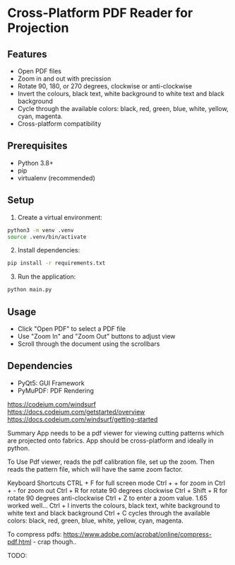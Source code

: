 # Cross-Platform PDF Reader for Projection

## Features

- Open PDF files
- Zoom in and out with precission
- Rotate 90, 180, or 270 degrees, clockwise or anti-clockwise
- Invert the colours, black text, white background to white text and black background
- Cycle through the available colors: black, red, green, blue, white, yellow, cyan, magenta.
- Cross-platform compatibility

## Prerequisites

- Python 3.8+
- pip
- virtualenv (recommended)

## Setup

1. Create a virtual environment:

```bash
python3 -m venv .venv
source .venv/bin/activate
```

2. Install dependencies:

```bash
pip install -r requirements.txt
```

3. Run the application:

```bash
python main.py
```

## Usage

- Click "Open PDF" to select a PDF file
- Use "Zoom In" and "Zoom Out" buttons to adjust view
- Scroll through the document using the scrollbars

## Dependencies

- PyQt5: GUI Framework
- PyMuPDF: PDF Rendering

https://codeium.com/windsurf
https://docs.codeium.com/getstarted/overview
https://docs.codeium.com/windsurf/getting-started

Summary
App needs to be a pdf viewer for viewing cutting patterns which are projected onto fabrics. App should be cross-platform and ideally in python.

To Use
Pdf viewer, reads the pdf calibration file, set up the zoom. Then reads the pattern file, which will have the same zoom factor.

Keyboard Shortcuts
CTRL + F for full screen mode
Ctrl + + for zoom in
Ctrl + - for zoom out
Ctrl + R for rotate 90 degrees clockwise
Ctrl + Shift + R for rotate 90 degrees anti-clockwise
Ctrl + Z to enter a zoom value. 1.65 worked well...
Ctrl + I inverts the colours, black text, white background to white text and black background
Ctrl + C cycles through the available colors: black, red, green, blue, white, yellow, cyan, magenta.

To compress pdfs: https://www.adobe.com/acrobat/online/compress-pdf.html - crap though..

TODO:
